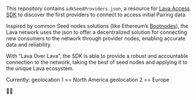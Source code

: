 This repository contains `sdkSeedProviders.json`, a resource for [Lava Access SDK]([https://github.com/lavanet/lava-sdk](https://github.com/lavanet/lava-sdk)) to discover the first providers to connect to access initial Pairing data. 

Inspired by common Seed nodes solutions (like Ethereum’s [Bootnodes]([https://github.com/ethereum/go-ethereum/blob/master/params/bootnodes.go](https://github.com/ethereum/go-ethereum/blob/master/params/bootnodes.go))), the Lava network uses the json to offer a decentralized solution for connecting new consumers to the network through provider nodes, enabling accurate data and reliability.

With “Lava Over Lava”, the SDK is able to provide a robust and accountable connection to the network, taking the best of seed nodes and applying it to the unique Lava ecosystem. 

Currently:
geolocation 1 == North America 
geolocation 2 == Europe


🙂🌋
